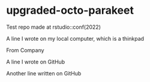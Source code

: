 # upgraded-octo-parakeet
Test repo made at rstudio::conf(2022)

A line I wrote on my local computer, which is a thinkpad

From Company

A line I wrote on GitHub

Another line written on GitHub
